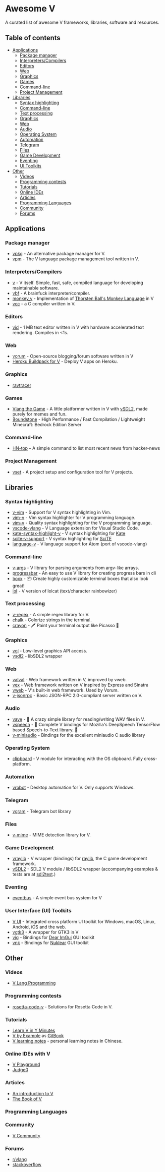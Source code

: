 # Awesome V

A curated list of awesome V frameworks, libraries, software and resources.

## Table of contents
* [Applications](#applications)
  * [Package manager](#package-manager)
  * [Interpreters/Compilers](#interpreters-compilers)
  * [Editors](#editors)
  * [Web](#web)
  * [Graphics](#graphics)
  * [Games](#games)
  * [Command-line](#command-line)
  * [Project Management](#project-management)
* [Libraries](#libraries)
  * [Syntax highlighting](#syntax-highlighting)
  * [Command-line](#command-line)
  * [Text processing](#text-processing)
  * [Graphics](#graphics-1)
  * [Web](#web-1)
  * [Audio](#audio)
  * [Operating System](#operating-system)
  * [Automation](#automation)
  * [Telegram](#telegram)
  * [Files](#files)
  * [Game Development](#game-development)
  * [Eventing](#eventing)
  * [UI Toolkits](#user-interface-ui-toolkits)
* [Other](#other)
  * [Videos](#videos)
  * [Programming contests](#programming-contests)
  * [Tutorials](#tutorials)
  * [Online IDEs](#online-ides-with-v)
  * [Articles](#articles)
  * [Programming Languages](#programming-languages)
  * [Community](#community)
  * [Forums](#forums)

## Applications

### Package manager
* [vpkg](https://github.com/vpkg-project/vpkg) - An alternative package manager for V.
* [vpm](https://github.com/yue-best-practices/vpm) - The V language package management tool written in V.

### Interpreters/Compilers  
* [v](https://github.com/vlang/v) - V itself. Simple, fast, safe, compiled language for developing maintainable software. 
* [vbf](https://github.com/vpervenditti/vbf) - A brainfuck interpreter/compiler.
* [monkey_v](https://github.com/Delta456/monkey_v) - Implementation of [Thorsten Ball's Monkey Language](https://interpreterbook.com/) in V
* [vcc](https://github.com/lemoncmd/vcc) - a C compiler written in V.

### Editors
* [vid](https://github.com/vlang/vid) - 1 MB text editor written in V with hardware accelerated text rendering. Compiles in <1s.

### Web
* [vorum](https://github.com/vlang/vorum) - Open-source blogging/forum software written in V
* [Heroku Buildpack for V](https://github.com/louis77/heroku-buildpack-v) - Deploy V apps on Heroku.

### Graphics
* [raytracer](https://github.com/ali-raheem/vraytracer)

### Games
* [Vlang the Game](https://github.com/gabixdev/vlang-the-game) - A little platformer written in V with [vSDL2](https://github.com/nsauzede/vsdl2), made purely for memes and fun.
* [Boundstone](https://github.com/organization/boundstone) - High Performance / Fast Compilation / Lightweight Minecraft: Bedrock Edition Server 

### Command-line
* [HN-top](https://github.com/BafS/hn-top) – A simple command to list most recent news from hacker-news

### Project Management
* [vset](https://github.com/mulh8377/vset) - A project setup and configuration tool for V projects.

## Libraries

### Syntax highlighting
* [v-vim](https://github.com/ollykel/v-vim) - Support for V syntax highlighting in Vim.
* [vim-v](https://github.com/lcolaholicl/vim-v) - Vim syntax highlighter for V programming language.
* [vim-v](https://github.com/cheap-glitch/vim-v) - Quality syntax highlighting for the V programming language.
* [vscode-vlang](https://github.com/0x9ef/vscode-vlang) - V Language extension for Visual Studio Code.
* [kate-syntax-highlight-v](https://github.com/Larpon/kate-syntax-highlight-v) - V syntax highlighting for [Kate](https://kate-editor.org/)
* [scite-v-support](https://github.com/sunnylcw/scite-v-support) - V syntax highlighting for [SciTE](https://www.scintilla.org/SciTE.html)
* [language-v](https://github.com/Cutlery-Drawer/language-v) - V language support for Atom (port of vscode-vlang)

### Command-line
* [v-args](https://github.com/nedpals/v-args) - V library for parsing arguments from argv-like arrays.
* [progressbar](https://github.com/Waqar144/progressbar) - An easy to use V library for creating progress bars in cli 
* [boxx](https://github.com/thecodrr/boxx) - 📦 Create highly customizable terminal boxes that also look great!
* [lol](https://github.com/zmeriksen/lol) - V version of lolcat (text/character rainbowizer)

### Text processing
* [v-regex](https://github.com/spytheman/v-regex) - A simple regex library for V.
* [chalk](https://github.com/etienne-napoleone/chalk) - Colorize strings in the terminal.
* [crayon](https://github.com/thecodrr/crayon) - 🖍️ Paint your terminal output like Picasso 🎨

### Graphics
* [vgl](https://github.com/justicesuh/vgl) - Low-level graphics API access.
* [vsdl2](https://github.com/nsauzede/vsdl2) - libSDL2 wrapper

### Web
* [valval](https://github.com/taojy123/valval) - Web framework written in V, improved by vweb.
* [vex](https://github.com/nedpals/vex) - Web framework written on V inspired by Express and Sinatra
* [vweb](https://github.com/vlang/v/tree/master/vlib/vweb) - V's built-in web framework. Used by Vorum.
* [v-jsonrpc](https://github.com/nedpals/v-jsonrpc) - Basic JSON-RPC 2.0-compliant server written on V.

### Audio
* [vave](https://github.com/thecodrr/vave) - 🌊 A crazy simple library for reading/writing WAV files in V.
* [vspeech](https://github.com/thecodrr/vspeech) - 📢 Complete V bindings for Mozilla's DeepSpeech TensorFlow based Speech-to-Text library. 📜
* [v-miniaudio](https://github.com/Larpon/v-miniaudio) - Bindings for the excellent miniaudio C audio library

### Operating System
* [clipboard](https://github.com/vlang/v/tree/master/vlib/clipboard) - V module for interacting with the OS clipboard. Fully cross-platform.

### Automation
* [vrobot](https://github.com/eioo/vrobot) - Desktop automation for V. Only supports Windows.

### Telegram
* [vgram](https://github.com/vpervenditti/vgram) - Telegram bot library

### Files
* [v-mime](https://github.com/nedpals/v-mime) - MIME detection library for V.

### Game Development
* [vraylib](https://github.com/MajorHard/vraylib) - V wrapper (bindings) for [raylib](https://www.raylib.com), the C game development framework.
* [vSDL2](https://github.com/nsauzede/vsdl2) - SDL2 V module / libSDL2 wrapper (accompanying examples & tests are at [sdl2test](https://github.com/nsauzede/sdl2test).)

### Eventing
* [eventbus](https://github.com/vlang/v/tree/master/vlib/eventbus) - A simple event bus system for V

### User Interface (UI) Toolkits
* [V UI](https://github.com/vlang/v/tree/master/vlib/ui) - Integrated cross platform UI toolkit for Windows, macOS, Linux, Android, iOS and the web.
* [vgtk3](https://github.com/zenith391/vgtk3) - A wrapper for GTK3 in V
* [vig](https://github.com/nsauzede/vig) - Bindings for [Dear ImGui](https://github.com/ocornut/imgui) GUI toolkit
* [vnk](https://github.com/nsauzede/vnk) - Bindings for [Nuklear](https://github.com/vurtun/nuklear) GUI toolkit

## Other

### Videos
* [V Lang Programming](https://www.youtube.com/watch?v=BVCuZ7z7GMY&list=PLEPMhdsq-gNpFr40A-ZnX-Hu9l-Sp5Oc_)

### Programming contests
* [rosetta-code-v](https://github.com/RustemB/rosetta-code-v) - Solutions for Rosetta Code in V.

### Tutorials
* [Learn V in Y Minutes](https://github.com/v-community/learn_v_in_y_minutes)
* [V by Example](https://github.com/v-community/v_by_example) as [GitBook](https://v-community.gitbook.io/v-by-example/)
* [V learning notes](https://github.com/lydiandy/vlang_note) - personal learning notes in Chinese.


### Online IDEs with V
* [V Playground](https://vlang.io/play)
* [Judge0](https://ide.judge0.com/)

### Articles
* [An introduction to V](https://simonknott.de/articles/VLang.html)
* [The Book of V](https://github.com/KeyWeeUsr/the-book-of-v/)

### Programming Languages


### Community
* [V Community](https://github.com/v-community)

### Forums
* [r/vlang](https://www.reddit.com/r/vlang)
* [stackoverflow](https://stackoverflow.com/questions/tagged/vlang)
